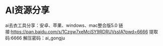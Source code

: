 # AI资源分享

ai去衣工具分享：安卓、苹果、windows、mac整合版5.0 链接:https://pan.baidu.com/s/1Czgw7xeMciSY9RDRUVssIA?pwd=6666 提取码:6666 解压密码：ai_gongju
